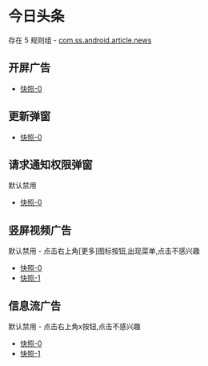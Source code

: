 # 今日头条

存在 5 规则组 - [com.ss.android.article.news](/src/apps/com.ss.android.article.news.ts)

## 开屏广告

- [快照-0](https://gkd-kit.gitee.io/import/12684954)

## 更新弹窗

- [快照-0](https://gkd-kit.gitee.io/import/12685000)

## 请求通知权限弹窗

默认禁用

- [快照-0](https://gkd-kit.gitee.io/import/12706699)

## 竖屏视频广告

默认禁用 - 点击右上角[更多]图标按钮,出现菜单,点击不感兴趣

- [快照-0](https://gkd-kit.gitee.io/import/12679280)
- [快照-1](https://gkd-kit.gitee.io/import/12679277)

## 信息流广告

默认禁用 - 点击右上角x按钮,点击不感兴趣

- [快照-0](https://gkd-kit.gitee.io/import/12733098)
- [快照-1](https://gkd-kit.gitee.io/import/12733152)
